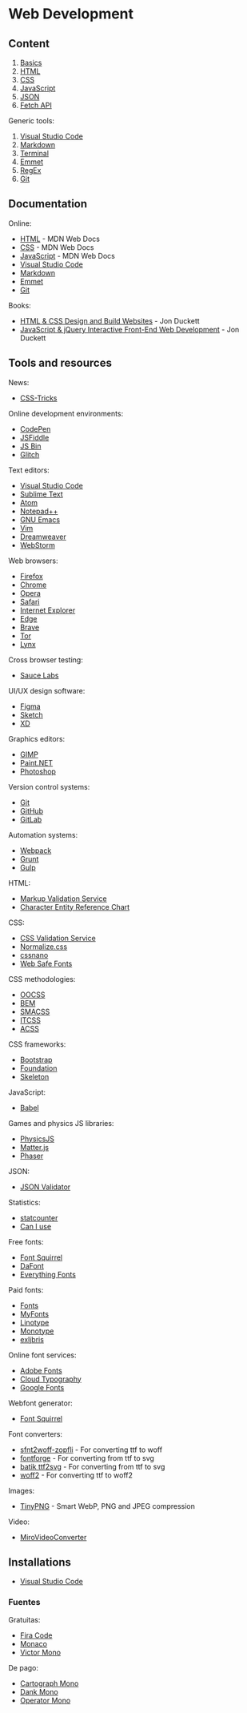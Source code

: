 # Web Development

<a id="index"></a>

## Content

1. [Basics](docs/basics.md)
1. [HTML](docs/html.md)
1. [CSS](docs/css.md)
1. [JavaScript](docs/javascript.md)
1. [JSON](docs/json.md)
1. [Fetch API](docs/fetch.md)

Generic tools:

1. [Visual Studio Code](vscode/index.md)
1. [Markdown](markdown/index.md)
1. [Terminal](docs/terminal.md)
1. [Emmet](docs/emmet.md)
1. [RegEx](docs/regex.md)
1. [Git](docs/git.md)

## Documentation

Online:

- [HTML](https://developer.mozilla.org/en-US/docs/Web/HTML) - MDN Web Docs
- [CSS](https://developer.mozilla.org/en-US/docs/Web/CSS) - MDN Web Docs
- [JavaScript](https://developer.mozilla.org/en-US/docs/Web/JavaScript) - MDN Web Docs
- [Visual Studio Code](https://code.visualstudio.com/)
- [Markdown](https://commonmark.org/)
- [Emmet](https://emmet.io/)
- [Git](https://git-scm.com/)

Books:

- [HTML & CSS Design and Build Websites](https://www.htmlandcssbook.com/) - Jon Duckett
- [JavaScript & jQuery Interactive Front-End Web Development](https://www.javascriptbook.com/) - Jon Duckett

## Tools and resources

News:

- [CSS-Tricks](https://css-tricks.com/)

Online development environments:

- [CodePen](https://codepen.io/)
- [JSFiddle](https://jsfiddle.net/)
- [JS Bin](https://jsbin.com/?html,output)
- [Glitch](https://glitch.com/)

Text editors:

- [Visual Studio Code](https://code.visualstudio.com/)
- [Sublime Text](https://www.sublimetext.com/)
- [Atom](https://atom.io/)
- [Notepad++](https://notepad-plus-plus.org/)
- [GNU Emacs](https://www.gnu.org/software/emacs/)
- [Vim](https://www.vim.org/)
- [Dreamweaver](https://www.adobe.com/products/dreamweaver.html)
- [WebStorm](https://www.jetbrains.com/webstorm/)

Web browsers:

- [Firefox](https://www.mozilla.org/en-US/firefox/new/)
- [Chrome](https://www.google.com/chrome/)
- [Opera](https://www.opera.com/es)
- [Safari](https://www.apple.com/safari/)
- [Internet Explorer](https://support.microsoft.com/es-es/windows/descargas-de-internet-explorer-d49e1f0d-571c-9a7b-d97e-be248806ca70)
- [Edge](https://www.microsoft.com/es-es/edge)
- [Brave](https://brave.com/)
- [Tor](https://www.torproject.org/)
- [Lynx](https://lynx.browser.org/)

Cross browser testing:

- [Sauce Labs](https://saucelabs.com/)

UI/UX design software:

- [Figma](https://www.figma.com/)
- [Sketch](https://www.sketch.com/)
- [XD](https://www.adobe.com/products/xd.html)

Graphics editors:

- [GIMP](https://www.gimp.org/)
- [Paint.NET](https://www.getpaint.net/)
- [Photoshop](https://www.adobe.com/products/photoshop.html)

Version control systems:

- [Git](https://git-scm.com/)
- [GitHub](https://github.com/)
- [GitLab](https://about.gitlab.com/)

Automation systems:

- [Webpack](https://webpack.js.org/)
- [Grunt](https://gruntjs.com/)
- [Gulp](https://gulpjs.com/)

HTML:

- [Markup Validation Service](https://validator.w3.org/)
- [Character Entity Reference Chart](https://dev.w3.org/html5/html-author/charref)

CSS:

- [CSS Validation Service](https://jigsaw.w3.org/css-validator/)
- [Normalize.css](https://necolas.github.io/normalize.css/)
- [cssnano](https://cssnano.co/)
- [Web Safe Fonts](https://www.cssfontstack.com/)

CSS methodologies:

- [OOCSS](https://github.com/stubbornella/oocss/wiki)
- [BEM](http://getbem.com/)
- [SMACSS](http://smacss.com/)
- [ITCSS](https://itcss.io/)
- [ACSS](https://acss.io/)

CSS frameworks:

- [Bootstrap](https://getbootstrap.com/)
- [Foundation](https://get.foundation/)
- [Skeleton](http://getskeleton.com/)

JavaScript:

- [Babel](https://babeljs.io/)

Games and physics JS libraries:

- [PhysicsJS](https://wellcaffeinated.net/PhysicsJS/)
- [Matter.js](https://brm.io/matter-js/)
- [Phaser](https://phaser.io/)

JSON:

- [JSON Validator](https://jsonlint.com/)

Statistics:

- [statcounter](https://gs.statcounter.com/)
- [Can I use](https://caniuse.com/)

Free fonts:

- [Font Squirrel](https://www.fontsquirrel.com/)
- [DaFont](https://www.dafont.com/)
- [Everything Fonts](https://everythingfonts.com/)

Paid fonts:

- [Fonts](https://www.fonts.com/)
- [MyFonts](https://www.myfonts.com/)
- [Linotype](https://www.linotype.com/)
- [Monotype](https://www.monotype.com/)
- [exljbris](https://www.exljbris.com/)

Online font services:

- [Adobe Fonts](https://fonts.adobe.com/)
- [Cloud Typography](https://www.typography.com/webfonts)
- [Google Fonts](https://fonts.google.com/)

Webfont generator:

- [Font Squirrel](https://www.fontsquirrel.com/tools/webfont-generator)

Font converters:

- [sfnt2woff-zopfli](https://github.com/bramstein/sfnt2woff-zopfli) - For converting ttf to woff
- [fontforge](https://fontforge.org/en-US/) - For converting from ttf to svg
- [batik ttf2svg](https://people.apache.org/~clay/batik/ttf2svg.html) - For converting from ttf to svg
- [woff2](https://github.com/google/woff2) - For converting ttf to woff2

Images:

- [TinyPNG](https://tinypng.com/) - Smart WebP, PNG and JPEG compression

Video:

- [MiroVideoConverter](http://www.mirovideoconverter.com/)

## Installations

- [Visual Studio Code](https://code.visualstudio.com/)

### Fuentes

Gratuitas:

- [Fira Code](https://github.com/tonsky/FiraCode)
- [Monaco](https://github.com/todylu/monaco.ttf)
- [Victor Mono](https://rubjo.github.io/victor-mono/)

De pago:

- [Cartograph Mono](https://connary.com/cartograph.html)
- [Dank Mono](https://philpl.gumroad.com/l/dank-mono)
- [Operator Mono](https://www.typography.com/fonts/operator/styles)
